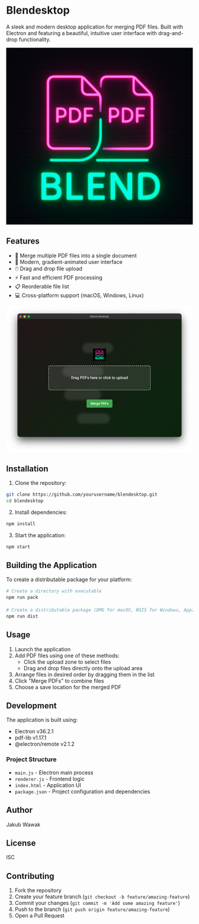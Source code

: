 # Blendesktop

A sleek and modern desktop application for merging PDF files. Built with Electron and featuring a beautiful, intuitive user interface with drag-and-drop functionality.

![Blendesktop Logo](logo.png)

## Features

- 📄 Merge multiple PDF files into a single document
- 🎨 Modern, gradient-animated user interface
- 🖱️ Drag and drop file upload
- ⚡ Fast and efficient PDF processing
- 📋 Reorderable file list
- 💻 Cross-platform support (macOS, Windows, Linux)

![src1](./src1.png)

## Installation

1. Clone the repository:
```bash
git clone https://github.com/yourusername/blendesktop.git
cd blendesktop
```

2. Install dependencies:
```bash
npm install
```

3. Start the application:
```bash
npm start
```

## Building the Application

To create a distributable package for your platform:

```bash
# Create a directory with executable
npm run pack

# Create a distributable package (DMG for macOS, NSIS for Windows, AppImage for Linux)
npm run dist
```

## Usage

1. Launch the application
2. Add PDF files using one of these methods:
   - Click the upload zone to select files
   - Drag and drop files directly onto the upload area
3. Arrange files in desired order by dragging them in the list
4. Click "Merge PDFs" to combine files
5. Choose a save location for the merged PDF

## Development

The application is built using:
- Electron v36.2.1
- pdf-lib v1.17.1
- @electron/remote v2.1.2

### Project Structure
- `main.js` - Electron main process
- `renderer.js` - Frontend logic
- `index.html` - Application UI
- `package.json` - Project configuration and dependencies

## Author

Jakub Wawak

## License

ISC

## Contributing

1. Fork the repository
2. Create your feature branch (`git checkout -b feature/amazing-feature`)
3. Commit your changes (`git commit -m 'Add some amazing feature'`)
4. Push to the branch (`git push origin feature/amazing-feature`)
5. Open a Pull Request 